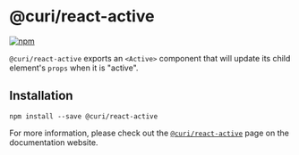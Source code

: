 # @curi/react-active

[![npm][badge]][npm-link]

[badge]: https://img.shields.io/npm/v/@curi/react-active.svg
[npm-link]: https://npmjs.com/package/@curi/react-active

`@curi/react-active` exports an `<Active>` component that will update its child element's `props` when it is "active".

## Installation

```
npm install --save @curi/react-active
```

For more information, please check out the [`@curi/react-active`](https://curi.js.org/curi/packages/@curi/react-active) page on the documentation website.
